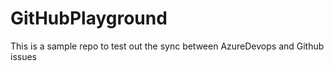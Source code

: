 # GitHubPlayground

This is a sample repo to test out the sync between AzureDevops and Github issues
